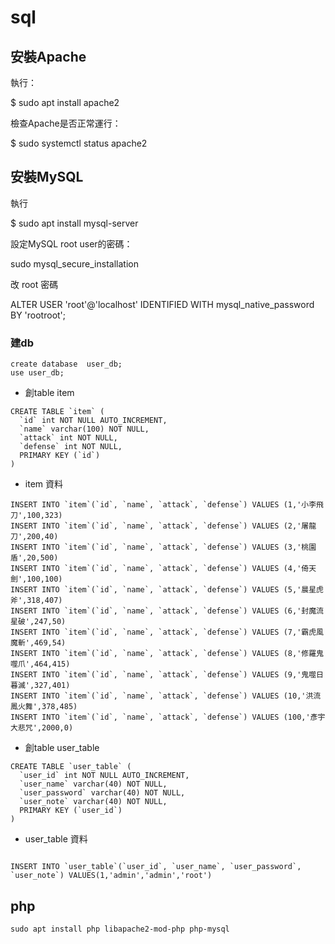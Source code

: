 # sql

## 安裝Apache

執行：

$ sudo apt install apache2

檢查Apache是否正常運行：

$ sudo systemctl status apache2


## 安裝MySQL
執行

$ sudo apt install mysql-server

設定MySQL root user的密碼：

sudo mysql_secure_installation

改 root 密碼

ALTER USER 'root'@'localhost' IDENTIFIED WITH mysql_native_password BY 'rootroot';

### 建db


```
create database  user_db;
use user_db;
```

* 創table item
```
CREATE TABLE `item` (
  `id` int NOT NULL AUTO_INCREMENT,
  `name` varchar(100) NOT NULL,
  `attack` int NOT NULL,
  `defense` int NOT NULL,
  PRIMARY KEY (`id`)
)
```
* item 資料
```
INSERT INTO `item`(`id`, `name`, `attack`, `defense`) VALUES (1,'小李飛刀',100,323)
INSERT INTO `item`(`id`, `name`, `attack`, `defense`) VALUES (2,'屠龍刀',200,40)
INSERT INTO `item`(`id`, `name`, `attack`, `defense`) VALUES (3,'桃園盾',20,500)
INSERT INTO `item`(`id`, `name`, `attack`, `defense`) VALUES (4,'倚天劍',100,100)
INSERT INTO `item`(`id`, `name`, `attack`, `defense`) VALUES (5,'晨星虎斧',318,407)
INSERT INTO `item`(`id`, `name`, `attack`, `defense`) VALUES (6,'封魔流星破',247,50)
INSERT INTO `item`(`id`, `name`, `attack`, `defense`) VALUES (7,'霸虎風魔斬',469,54)
INSERT INTO `item`(`id`, `name`, `attack`, `defense`) VALUES (8,'修羅鬼噬爪',464,415)
INSERT INTO `item`(`id`, `name`, `attack`, `defense`) VALUES (9,'鬼噬日暮滅',327,401)
INSERT INTO `item`(`id`, `name`, `attack`, `defense`) VALUES (10,'洪流鳳火舞',378,485)
INSERT INTO `item`(`id`, `name`, `attack`, `defense`) VALUES (100,'彥宇大悲咒',2000,0)
```

* 創table user_table

```
CREATE TABLE `user_table` (
  `user_id` int NOT NULL AUTO_INCREMENT,
  `user_name` varchar(40) NOT NULL,
  `user_password` varchar(40) NOT NULL,
  `user_note` varchar(40) NOT NULL,
  PRIMARY KEY (`user_id`)
)
```

* user_table 資料
```

INSERT INTO `user_table`(`user_id`, `user_name`, `user_password`, `user_note`) VALUES(1,'admin','admin','root')
```

## php

```
sudo apt install php libapache2-mod-php php-mysql
```
